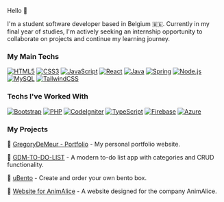 Hello 👋

I'm a student software developer based in Belgium 🇧🇪. Currently in my final year of studies, I'm actively seeking an internship opportunity to collaborate on projects and continue my learning journey.

### My Main Techs

[![HTML5](https://img.shields.io/badge/-HTML5-E34F26?style=for-the-badge&logo=html5&logoColor=white)](https://developer.mozilla.org/en-US/docs/Web/HTML)
[![CSS3](https://img.shields.io/badge/-CSS3-1572B6?style=for-the-badge&logo=css3&logoColor=white)](https://www.w3.org/Style/CSS/Overview.en.html)
[![JavaScript](https://img.shields.io/badge/-JavaScript-F7DF1E?style=for-the-badge&logo=javascript&logoColor=black)](https://developer.mozilla.org/en-US/docs/Web/JavaScript)
[![React](https://img.shields.io/badge/-React-61DAFB?style=for-the-badge&logo=react&logoColor=black)](https://reactjs.org/)
[![Java](https://img.shields.io/badge/java-%23ED8B00.svg?style=for-the-badge&logo=openjdk&logoColor=white)](https://java.com/)
[![Spring](https://img.shields.io/badge/-Spring-6DB33F?style=for-the-badge&logo=spring&logoColor=white)](https://spring.io/)
[![Node.js](https://img.shields.io/badge/-Node.js-339933?style=for-the-badge&logo=node.js&logoColor=white)](https://nodejs.org/)
[![MySQL](https://img.shields.io/badge/mysql-%2300f.svg?style=for-the-badge&logo=mysql&logoColor=white)](https://www.mysql.com/)
[![TailwindCSS](https://img.shields.io/badge/tailwindcss-%2338B2AC.svg?style=for-the-badge&logo=tailwind-css&logoColor=white)](https://tailwindcss.com/)



### Techs I've Worked With

[![Bootstrap](https://img.shields.io/badge/-Bootstrap-563D7C?style=for-the-badge&logo=bootstrap&logoColor=white)](https://getbootstrap.com/)
[![PHP](https://img.shields.io/badge/-PHP-777BB4?style=for-the-badge&logo=php&logoColor=white)](https://www.php.net/)
[![CodeIgniter](https://img.shields.io/badge/-CodeIgniter-EF4223?style=for-the-badge&logo=codeigniter&logoColor=white)](https://codeigniter.com/)
[![TypeScript](https://img.shields.io/badge/-TypeScript-3178C6?style=for-the-badge&logo=typescript&logoColor=white)](https://www.typescriptlang.org/)
[![Firebase](https://img.shields.io/badge/-Firebase-FFCA28?style=for-the-badge&logo=firebase&logoColor=black)](https://firebase.google.com/)
[![Azure](https://img.shields.io/badge/-Azure-0089D6?style=for-the-badge&logo=microsoft-azure&logoColor=white)](https://azure.microsoft.com/)




### My Projects

🚀 [GregoryDeMeur - Portfolio](https://www.gregorydemeur.be/) - My personal portfolio website.

📝 [GDM-TO-DO-LIST](https://www.gregorydemeur.be/gdm-to-do-list/) - A modern to-do list app with categories and CRUD functionality.

🍱 [uBento](https://bento-order-9a9fe.web.app/) - Create and order your own bento box.

🐾 [Website for AnimAlice](https://www.animalice.be) - A website designed for the company AnimAlice.
